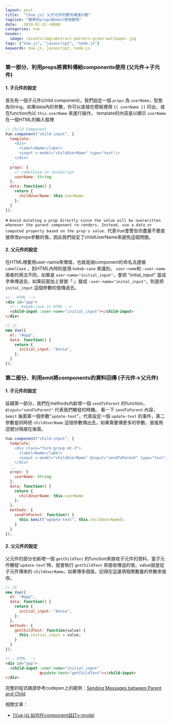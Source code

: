 ```yaml
---
layout: post
title:  "[Vue.js] 父子元件的雙向溝通示範"
tagline: "簡單的props和emit使用範例"
date:   2019-01-23 +0800
categories: vue
header:
  image: /assets/img/abstract-pattern-green-wallpaper.jpg
tags: ["Vue.js", "javascript", "node.js"]
keywords: Vue.js, javascript, node.js
---
```

### 第一部分、利用props將資料傳給components使用 (父元件→子元件)
#### 1. 子元件的設定
首先有一個子元件(child component)，我們設定一個 `props` 為 `userName`，型態為String，如果data內的參數，你可以直接在模板裡用 `{{ userName }}` 印出，或在function內以 `this.userName` 來進行操作。
template的內容是以顯示 `userName` 在一個HTML的輸入框裡
```javascript
// Child Component
Vue.component("child-input", {
  template: `
    <div>
      <label>Name</label>
      <input v-model="childUserName" type="text"/>
    </div>
  `,
  props: {
    // camelCase in JavaScript
    userName: String
  },
  data: function() {
    return {
      childUserName: this.userName
    };
  }
});
```
※ `Avoid mutating a prop directly since the value will be overwritten whenever the parent component re-renders. Instead, use a data or computed property based on the prop's value.` 代表Vue會警告你盡量不要直接修改props參數的值，因此我們設定了childUserName來避免這個問題。

#### 2. 父元件的設定
在HTML裡要用user-name來傳值，也就是說component的命名法遵循 `camelCase` ，到HTML內時則是用 `kebab-case` 來識別。
`user-name`和 `:user-name` 兩者的用法不同，如果是 `user-name="initial_input"`，會把 "initial_input" 當成字串傳過去，如果前面加上冒號「:」變成 `:user-name="inital_input"`，則是把 `inital_input` 這個參數的值傳過去。
```html
<!-- HTML -->
<div id="app">
  <!-- kebab-case in HTML -->
  <child-input :user-name="initial_input"></child-input>
</div>
```
```javascript
// js
new Vue({
  el: "#app",
  data: function() {
    return {
      initial_input: "Annie",
    };
  }
});
```


### 第二部分、利用emit將components的資料回傳 (子元件→父元件)
#### 1. 子元件的設定
延續第一部分，我們在methods內新增一個 `sendToParent` 的function，`@input="sendToParent"` 代表我們觸發的時機。
看一下 `sendToParent` 內容，`$emit` 後面第一個參數"`update-text`"，代表設定一個 `update-text` 的事件，第二參數是同時把 `childUserName` 這個參數傳出去，如果需要傳更多的參數，直接用逗號分隔接在後面。
```javascript
Vue.component("child-input", {
  template: `
    <div class="form-group mt-3">
      <label>Name</label>
      <input v-model="childUserName" @input="sendToParent" type="text"/>
    </div>
  `,
  props: {
    userName: String
  },
  data: function() {
    return {
      childUserName: this.userName
    };
  },
  methods: {
    sendToParent: function() {
      this.$emit("update-text", this.childUserName);
    }
  }
});
```

#### 2. 父元件的設定
父元件的部分也新增一個 `getChildText` 的function來接收子元件的資料，當子元件觸發'`update-text`'時，就會執行 `getChildText` 來接收傳送的值，value就是從子元件傳來的 `childUserName`。如果傳多個值，記得在這邊填相應數量的參數來接收。
```javascript
// JS
new Vue({
  el: "#app",
  data: function() {
    return {
      initial_input: "Annie",
    };
  },
  methods: {
    getChildText: function(value) {
      this.initial_input = value;
    }
  }
});
```
```html
<!-- HTML -->
<div id="app">
  <child-input :user-name="initial_input" 
               @update-text="getChildText"></child-input>
</div>
```


完整的程式碼請參考codepen上的範例：[Sending Messages between Parent and Child](https://codepen.io/chenuin/pen/LqEvyM)

相關文章：
 - [[Vue.js] 如何在component自訂v-model](https://chenuin.blogspot.com/2019/05/vue-component-v-model.html)
